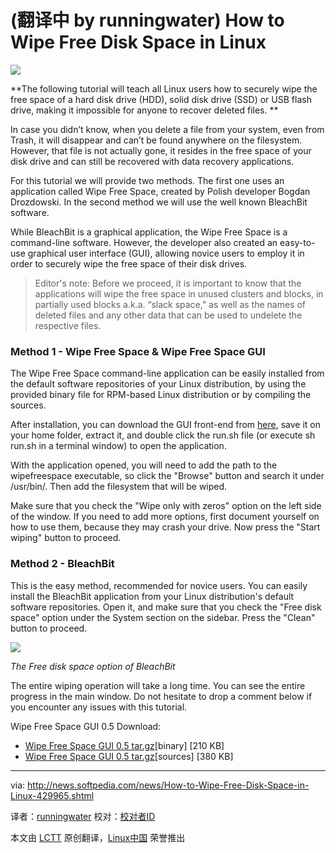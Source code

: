 (翻译中 by runningwater)
How to Wipe Free Disk Space in Linux
================================================================================
![](http://i1-news.softpedia-static.com/images/news2/How-to-Wipe-Free-Disk-Space-in-Linux-429965-2.jpg)

**The following tutorial will teach all Linux users how to securely wipe the free space of a hard disk drive (HDD), solid disk drive (SSD) or USB flash drive, making it impossible for anyone to recover deleted files. **

In case you didn’t know, when you delete a file from your system, even from Trash, it will disappear and can’t be found anywhere on the filesystem. However, that file is not actually gone, it resides in the free space of your disk drive and can still be recovered with data recovery applications.

For this tutorial we will provide two methods. The first one uses an application called Wipe Free Space, created by Polish developer Bogdan Drozdowski. In the second method we will use the well known BleachBit software.

While BleachBit is a graphical application, the Wipe Free Space is a command-line software. However, the developer also created an easy-to-use graphical user interface (GUI), allowing novice users to employ it in order to securely wipe the free space of their disk drives.

> Editor's note: Before we proceed, it is important to know that the applications will wipe the free space in unused clusters and blocks, in partially used blocks a.k.a. “slack space," as well as the names of deleted files and any other data that can be used to undelete the respective files.

### Method 1 - Wipe Free Space & Wipe Free Space GUI ###

The Wipe Free Space command-line application can be easily installed from the default software repositories of your Linux distribution, by using the provided binary file for RPM-based Linux distribution or by compiling the sources.

After installation, you can download the GUI front-end from [here][1], save it on your home folder, extract it, and double click the run.sh file (or execute sh run.sh in a terminal window) to open the application.

With the application opened, you will need to add the path to the wipefreespace executable, so click the "Browse" button and search it under /usr/bin/. Then add the filesystem that will be wiped.

Make sure that you check the "Wipe only with zeros" option on the left side of the window. If you need to add more options, first document yourself on how to use them, because they may crash your drive. Now press the "Start wiping" button to proceed.

### Method 2 - BleachBit ###

This is the easy method, recommended for novice users. You can easily install the BleachBit application from your Linux distribution's default software repositories. Open it, and make sure that you check the "Free disk space" option under the System section on the sidebar. Press the "Clean" button to proceed.

![](http://i1-news.softpedia-static.com/images/news2/How-to-Wipe-Free-Disk-Space-in-Linux-429965-3.jpg)

*The Free disk space option of BleachBit*

The entire wiping operation will take a long time. You can see the entire progress in the main window. Do not hesitate to drop a comment below if you encounter any issues with this tutorial.

Wipe Free Space GUI 0.5 Download:

- [Wipe Free Space GUI 0.5 tar.gz][2][binary] [210 KB]
- [Wipe Free Space GUI 0.5 tar.gz][3][sources] [380 KB]


--------------------------------------------------------------------------------

via: http://news.softpedia.com/news/How-to-Wipe-Free-Disk-Space-in-Linux-429965.shtml

译者：[runningwater](https://github.com/runningwater) 校对：[校对者ID](https://github.com/校对者ID)

本文由 [LCTT](https://github.com/LCTT/TranslateProject) 原创翻译，[Linux中国](http://linux.cn/) 荣誉推出

[1]:http://linux.softpedia.com/get/System/System-Administration/Wipe-Free-Space-GUI-50722.shtml
[2]:http://sourceforge.net/projects/wipefreespace/files/wipefreespace-gui-java/0.5/WipeFreeSpaceGUI-java-bin-0.5.tar.gz/download
[3]:http://sourceforge.net/projects/wipefreespace/files/wipefreespace-gui-java/0.5/WipeFreeSpaceGUI-java-src-0.5.tar.gz/download